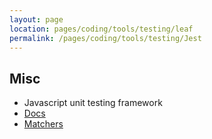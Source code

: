 ```yaml
---
layout: page
location: pages/coding/tools/testing/leaf
permalink: /pages/coding/tools/testing/Jest
---
```


## Misc

- Javascript unit testing framework
- [Docs](https://jestjs.io/docs)
- [Matchers](https://jestjs.io/docs/using-matchers)